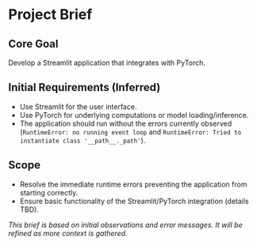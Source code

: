 # Project Brief

## Core Goal

Develop a Streamlit application that integrates with PyTorch.

## Initial Requirements (Inferred)

- Use Streamlit for the user interface.
- Use PyTorch for underlying computations or model loading/inference.
- The application should run without the errors currently observed (`RuntimeError: no running event loop` and `RuntimeError: Tried to instantiate class '__path__._path'`).

## Scope

- Resolve the immediate runtime errors preventing the application from starting correctly.
- Ensure basic functionality of the Streamlit/PyTorch integration (details TBD).

*This brief is based on initial observations and error messages. It will be refined as more context is gathered.*
